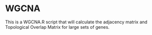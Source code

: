 # WGCNA
This is a WGCNA.R script that will calculate the adjacency matrix and Topological Overlap Matrix for large sets of genes.  
